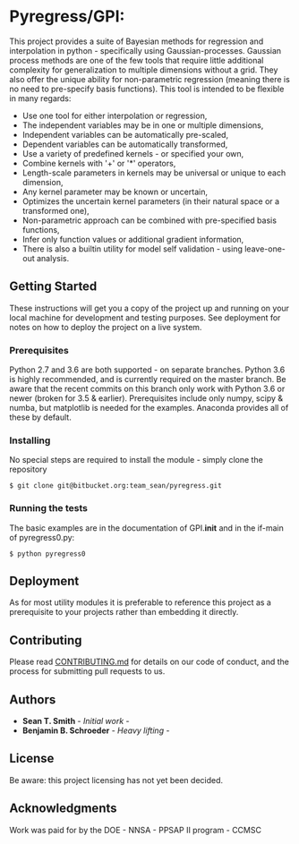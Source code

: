 # Pyregress/GPI:

This project provides a suite of Bayesian methods for regression and
interpolation in python - specifically using Gaussian-processes. Gaussian
process methods are one of the few tools that require little additional
complexity for generalization to multiple dimensions without a grid. They also offer
the unique ability for non-parametric regression (meaning there is no need to
pre-specify basis functions). This tool is intended to be flexible in many
regards:

* Use one tool for either interpolation or regression,
* The independent variables may be in one or multiple dimensions,
* Independent variables can be automatically pre-scaled,
* Dependent variables can be automatically transformed,
* Use a variety of predefined kernels - or specified your own,
* Combine kernels with '+' or '*' operators,
* Length-scale parameters in kernels may be universal or unique to each dimension,
* Any kernel parameter may be known or uncertain,
* Optimizes the uncertain kernel parameters (in their natural space or a transformed one),
* Non-parametric approach can be combined with pre-specified basis functions,
* Infer only function values or additional gradient information,
* There is also a builtin utility for model self validation - using leave-one-out analysis.

## Getting Started

These instructions will get you a copy of the project up and running on your
local machine for development and testing purposes. See deployment for notes
on how to deploy the project on a live system.

### Prerequisites

Python 2.7 and 3.6 are both supported - on separate branches. Python 3.6 is highly
recommended, and is currently required on the master branch. Be aware that the
recent commits on this branch only work with Python 3.6 or newer (broken for 3.5 & earlier).
Prerequisites include only numpy, scipy & numba, but matplotlib is needed for the
examples. Anaconda provides all of these by default.

### Installing

No special steps are required to install the module - simply clone the repository
```buildoutcfg
$ git clone git@bitbucket.org:team_sean/pyregress.git
```

### Running the tests

The basic examples are in the documentation of GPI.__init__ and in the if-main
of pyregress0.py:
```buildoutcfg
$ python pyregress0
```

## Deployment

As for most utility modules it is preferable to reference this project as a
prerequisite to your projects rather than embedding it directly.

## Contributing

Please read [CONTRIBUTING.md](https://gist.github.com/PurpleBooth/b24679402957c63ec426) for details on our code of conduct, and the process for submitting pull requests to us.

## Authors

* **Sean T. Smith** - *Initial work* - 
* **Benjamin B. Schroeder** - *Heavy lifting* -

## License

Be aware: this project licensing has not yet been decided.

## Acknowledgments

Work was paid for by the DOE - NNSA - PPSAP II program - CCMSC
